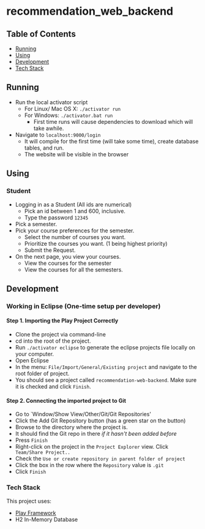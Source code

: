 # recommendation_web_backend

## Table of Contents
- [Running](#running)
- [Using](#using)
- [Development](#development)
- [Tech Stack](#tech-stack)

## Running
- Run the local activator script
  - For Linux/ Mac OS X: `./activator run`
  - For Windows: `./activator.bat run`
    - First time runs will cause dependencies to download which will take awhile.
- Navigate to `localhost:9000/login`
  - It will compile for the first time (will take some time), create database tables, and run.
  - The website will be visible in the browser 

## Using
### Student
- Logging in as a Student (All ids are numerical)
  - Pick an id between 1 and 600, inclusive.
  - Type the password `12345`
- Pick a semester.
- Pick your course preferences for the semester.
  - Select the number of courses you want.
  - Prioritize the courses you want. (1 being highest priority)
  - Submit the Request.
- On the next page, you view your courses.
  - View the courses for the semester
  - View the courses for all the semesters.

## Development
### Working in Eclipse (One-time setup per developer)

#### Step 1. Importing the Play Project Correctly
- Clone the project via command-line
- cd into the root of the project.
- Run `./activator eclipse` to generate the eclipse projects file locally on your computer.
- Open Eclipse
- In the menu: `File/Import/General/Existing project` and navigate to the root folder of project.
- You should see a project called `recommendation-web-backend`. Make sure it is checked and click `Finish`.

#### Step 2. Connecting the imported project to Git
- Go to `Window/Show View/Other/Git/Git Repositories'
- Click the Add Git Repository button (has a green star on the button)
- Browse to the directory where the project is.
- It should find the Git repo in there _if it hasn't been added before_
- Press `Finish`
- Right-click on the project in the `Project Explorer` view. Click ` Team/Share Project..`
- Check the `Use or create repository in parent folder of project`
- Click the box in the row where the `Repository` value is `.git`
- Click `Finish`

### Tech Stack

This project uses:
- [Play Framework](https://www.playframework.com/)
- H2 In-Memory Database

